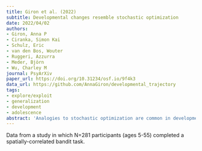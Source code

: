 ```yaml
---
title: Giron et al. (2022)
subtitle: Developmental changes resemble stochastic optimization
date: 2022/04/02
authors:
- Giron, Anna P
- Ciranka, Simon Kai
- Schulz, Eric
- van den Bos, Wouter
- Ruggeri, Azzurra
- Meder, Björn
- Wu, Charley M
journal: PsyArXiv
paper_url: https://doi.org/10.31234/osf.io/9f4k3
data_url: https://github.com/AnnaGiron/developmental_trajectory
tags:
- explore/exploit
- generalization
- development
- adolescence
abstract: 'Analogies to stochastic optimization are common in developmental psychology, describing a gradual reduction in randomness (cooling off) over the lifespan. Yet for lack of concrete empirical comparison, there is ambiguity in interpreting this analogy. Using data from n=281 participants ages 5 to 55, we show that `cooling off does not only apply to the single dimension of randomness. Rather, development resembles an optimization process along multiple dimensions of learning (i.e., reward generalization, uncertainty-directed exploration, and random temperature). What begins as large tweaks in the parameters that define learning during childhood plateaus and converges to efficient parameter constellations in adulthood. The developmental trajectory of human parameters is strikingly similar to several stochastic optimization algorithms, yet we observe intriguing differences in convergence. Notably, none of the optimization algorithms discovered reliably better regions of the strategy space than adult participants, suggesting a remarkable efficiency of human development.'
---
```


Data from a study in which N=281 participants (ages 5-55) completed a spatially-correlated bandit task.
